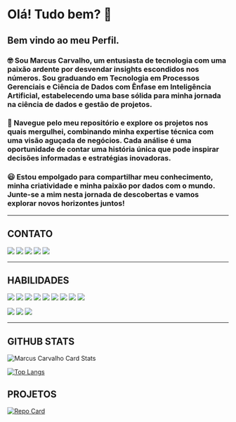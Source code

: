 
# **Olá! Tudo bem?** 👋 
## Bem vindo ao meu Perfil.
### 🤓 Sou Marcus Carvalho, um entusiasta de tecnologia com uma paixão ardente por desvendar insights escondidos nos números. Sou graduando em Tecnologia em Processos Gerenciais e Ciência de Dados com Ênfase em Inteligência Artificial, estabelecendo uma base sólida para minha jornada na ciência de dados e gestão de projetos. 
### 🚀 Navegue pelo meu repositório e explore os projetos nos quais mergulhei, combinando minha expertise técnica com uma visão aguçada de negócios. Cada análise é uma oportunidade de contar uma história única que pode inspirar decisões informadas e estratégias inovadoras.

### 😃 Estou empolgado para compartilhar meu conhecimento, minha criatividade e minha paixão por dados com o mundo. Junte-se a mim nesta jornada de descobertas e vamos explorar novos horizontes juntos! 

---
## **CONTATO**

<div>
<a href = "mailto:mdenoak@gmail.com"><img src="https://img.shields.io/badge/Gmail-D14836?style=for-the-badge&logo=gmail&logoColor=white" target="_blank"></a>
<a href="milto:marcus.carvalh@proton.me" target="_blank"><img src="https://img.shields.io/badge/proton mail-999?style=for-the-badge&logo=protonmail&logoColor=white"></a>
<a href="https://www.linkedin.com/in/mcarvalhoanalytics/" target="_blank"><img src="https://img.shields.io/badge/-LinkedIn-%230077B5?style=for-the-badge&logo=linkedin&logoColor=white"></a>   
<a href="https://wa.me/5584991596141" target="_blank"><img src="https://img.shields.io/badge/WhatsApp-25D366?style=for-the-badge&logo=whatsapp&logoColor=white"></a>
<a href="https://www.marcuscarvalho.tech" target="_blank"><img src="https://img.shields.io/badge/Portfólio-000000?style=for-the-badge&logo=protondrive&logoColor=white"></a>
</div>


---

## **HABILIDADES**

[<img src="https://img.shields.io/badge/Python-3776AB?style=for-the-badge&logo=python&logoColor=white">](https://www.python.org/)
[<img src="https://img.shields.io/badge/pandas-150458?style=for-the-badge&logo=pandas&logoColor=white">](https://pandas.pydata.org/)
[<img src="https://img.shields.io/badge/numpy-013243?style=for-the-badge&logo=numpy&logoColor=white">](https://numpy.org/)
[<img src="https://img.shields.io/badge/matplotlib-FF5733?style=for-the-badge&logo=matplotlib&logoColor=white">](https://matplotlib.org/)
[<img src="https://img.shields.io/badge/seaborn-4E8C95?style=for-the-badge&logo=seaborn&logoColor=white">](https://seaborn.pydata.org/)
[<img src="https://img.shields.io/badge/scipy-8CAAE6?style=for-the-badge&logo=scipy&logoColor=white">](https://www.scipy.org/)
[<img src="https://img.shields.io/badge/scikit--learn-F7931E?style=for-the-badge&logo=scikit-learn&logoColor=white">](https://scikit-learn.org/stable/)
[<img src="https://img.shields.io/badge/tensorflow-FF6F00?style=for-the-badge&logo=tensorflow&logoColor=white">](https://www.tensorflow.org/)
[<img src="https://img.shields.io/badge/jupyter-F37626?style=for-the-badge&logo=jupyter&logoColor=white">](https://jupyter.org/)

[<img src="https://img.shields.io/badge/MySQL-4479A1?style=for-the-badge&logo=mysql&logoColor=white">](https://www.mysql.com/)
[<img src="https://img.shields.io/badge/MongoDB-47A248?style=for-the-badge&logo=mongodb&logoColor=white">](https://www.mongodb.com/)
[<img src="https://img.shields.io/badge/Power%20BI-F2C811?style=for-the-badge&logo=powerbi&logoColor=black">](https://powerbi.microsoft.com/)


---
## **GITHUB STATS**
![Marcus Carvalho Card Stats](https://github-readme-stats.vercel.app/api?username=mdenoak&show_icons=true&icon_color=fff&theme=dark&hide_title=True)

[![Top Langs](https://github-readme-stats.vercel.app/api/top-langs/?username=mdenoak&show_icons=true&icon_color=fff&theme=dark)](https://github.com/mdenoak/github-readme-stats)

## **PROJETOS**

[![Repo Card](https://github-readme-stats.vercel.app/api/pin/?username=mdenoak&repo=dio-lab-open-source-desafio_dio&theme=dark&show_icons=true&icon_color=fff&title_color=FFFFFF&text_color=FFF)](https://github.com/mdenoak/dio-lab-open-source-desafio_dio)





